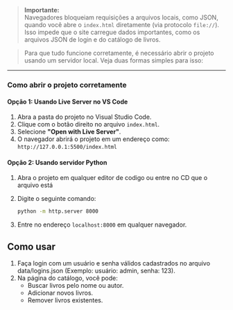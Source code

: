 > **Importante:**  
> Navegadores bloqueiam requisições a arquivos locais, como JSON, quando você abre o `index.html` diretamente (via protocolo `file://`). Isso impede que o site carregue dados importantes, como os arquivos JSON de login e do catálogo de livros.

> Para que tudo funcione corretamente, é necessário abrir o projeto usando um servidor local. Veja duas formas simples para isso:

---

### Como abrir o projeto corretamente

#### Opção 1: Usando Live Server no VS Code

1. Abra a pasta do projeto no Visual Studio Code.
2. Clique com o botão direito no arquivo `index.html`.
3. Selecione **"Open with Live Server"**.
4. O navegador abrirá o projeto em um endereço como:  
   `http://127.0.0.1:5500/index.html`

#### Opção 2: Usando servidor Python

1. Abra o projeto em qualquer editor de codigo ou entre no CD que o arquivo está
2. Digite o seguinte comando:

   ```bash
   python -m http.server 8000
3. Entre no endereço `localhost:8000` em qualquer navegador.

## Como usar

1. Faça login com um usuário e senha válidos cadastrados no arquivo data/logins.json (Exemplo: usuário: admin, senha: 123).
2. Na página do catálogo, você pode:
   - Buscar livros pelo nome ou autor.
   - Adicionar novos livros.
   - Remover livros existentes.
